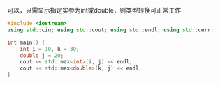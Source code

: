 可以，只需显示指定实参为int或double，则类型转换可正常工作

```c++
#include <iostream>
using std::cin; using std::cout; using std::endl; using std::cerr;

int main() {
    int i = 10, k = 30;
    double j = 20;
    cout << std::max<int>(i, j) << endl;
    cout << std::max<double>(k, j) << endl;
}
```


